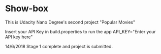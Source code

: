 # Show-box

This is Udacity Nano Degree's second project "Popular Movies"

Insert your API Key in build.properties to run the app
API_KEY="Enter your API key here"

14/6/2018
Stage 1 complete and project is submitted.
